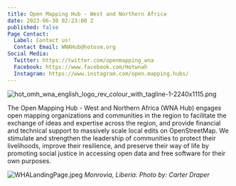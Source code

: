 ```yaml
---
title: Open Mapping Hub - West and Northern Africa
date: 2023-06-30 02:23:00 Z
published: false
Page Contact:
  Label: Contact us!
  Contact Email: WNAHub@hotosm.org
Social Media:
  Twitter: https://twitter.com/openmapping_wna
  Facebook: https://www.facebook.com/Hotwnah
  Instagram: https://www.instagram.com/open.mapping.hubs/
---
```


![hot_omh_wna_english_logo_rev_colour_with_tagline-1-2240x1115.png](/uploads/hot_omh_wna_english_logo_rev_colour_with_tagline-1-2240x1115.png)

The Open Mapping Hub - West and Northern Africa (WNA Hub) engages open mapping organizations and communities in the region to facilitate the exchange of ideas and expertise across the region, and provide financial and technical support to massively scale local edits on OpenStreetMap. We stimulate and strengthen the leadership of communities to protect their livelihoods, improve their resilience, and preserve their way of life by promoting social justice in accessing open data and free software for their own purposes.

![WHALandingPage.jpeg](/uploads/WHALandingPage.jpeg)
*Monrovia, Liberia. Photo by: Carter Draper*